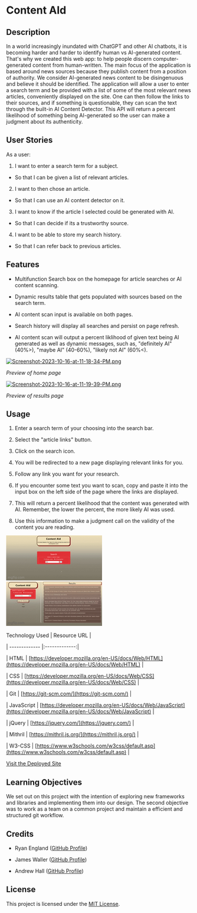 # Content AId

## Description

In a world increasingly inundated with ChatGPT and other AI chatbots, it is becoming harder and harder to identify human vs AI-generated content. That's why we created this web app: to help people discern computer-generated content from human-written. The main focus of the application is based around news sources because they publish content from a position of authority. We consider AI-generated news content to be disingenuous and believe it should be identified. The application will allow a user to enter a search term and be provided with a list of some of the most relevant news articles, conveniently displayed on the site. One can then follow the links to their sources, and if something is questionable, they can scan the text through the built-in AI Content Detector. This API will return a percent likelihood of something being AI-generated so the user can make a judgment about its authenticity.

## User Stories

As a user:

1. I want to enter a search term for a subject.

- So that I can be given a list of relevant articles.

2. I want to then chose an article.

- So that I can use an AI content detector on it.

3. I want to know if the article I selected could be generated with AI.

- So that I can decide if its a trustworthy source.

4. I want to be able to store my search history.

- So that I can refer back to previous articles.

## Features

- Multifunction Search box on the homepage for article searches or AI content scanning.

- Dynamic results table that gets populated with sources based on the search term.

- AI content scan input is available on both pages.

- Search history will display all searches and persist on page refresh.

- AI content scan will output a percent liklihood of given text being AI generated as well as dynamic messages, such as, "definitely AI" (40%>), "maybe AI" (40-60%), "likely not AI" (60%<).

[![Screenshot-2023-10-16-at-11-18-34-PM.png](https://i.postimg.cc/9Ff0pgtM/Screenshot-2023-10-16-at-11-18-34-PM.png)](https://postimg.cc/YjJt23PK)

_Preview of home page_

[![Screenshot-2023-10-16-at-11-19-39-PM.png](https://i.postimg.cc/DZqh5nHs/Screenshot-2023-10-16-at-11-19-39-PM.png)](https://postimg.cc/9RFsQ5WF)

_Preview of results page_

## Usage

1. Enter a search term of your choosing into the search bar.

2. Select the "article links" button.

3. Click on the search icon.

4. You will be redirected to a new page displaying relevant links for you.

5. Follow any link you want for your research.

6. If you encounter some text you want to scan, copy and paste it into the input box on the left side of the page where the links are displayed.

7. This will return a percent likelihood that the content was generated with AI. Remember, the lower the percent, the more likely AI was used.

8. Use this information to make a judgment call on the validity of the content you are reading.

![Search function](./assets/images/search.gif) ![Scan Function](./assets/images/scan.gif)

Technology Used | Resource URL |

| ------------- |:-------------:|

| HTML | [https://developer.mozilla.org/en-US/docs/Web/HTML](https://developer.mozilla.org/en-US/docs/Web/HTML) |

| CSS | [https://developer.mozilla.org/en-US/docs/Web/CSS](https://developer.mozilla.org/en-US/docs/Web/CSS) |

| Git | [https://git-scm.com/](https://git-scm.com/) |

| JavaScript | [https://developer.mozilla.org/en-US/docs/Web/JavaScript](https://developer.mozilla.org/en-US/docs/Web/JavaScript) |

| jQuery | [https://jquery.com/](https://jquery.com/) |

| Mithril | [https://mithril.js.org/](https://mithril.js.org/) |

| W3-CSS | [https://www.w3schools.com/w3css/default.asp](https://www.w3schools.com/w3css/default.asp) |

[Visit the Deployed Site](https://stellyes.github.io/content-AId/)

## Learning Objectives

We set out on this project with the intention of exploring new frameworks and libraries and implementing them into our design. The second objective was to work as a team on a common project and maintain a efficient and structured git workflow.

## Credits

- Ryan England ([GitHub Profile](https://github.com/stellyes))

- James Waller ([GitHub Profile](https://github.com/DistantDig))

- Andrew Hall ([GitHub Profile](https://github.com/Andrewchall92))

## License

This project is licensed under the [MIT License](LICENSE).
